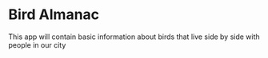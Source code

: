 # Bird Almanac

This app will contain basic information about birds that live side by side with people in our city
